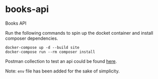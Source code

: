 # books-api
Books API

Run the following commands to spin up the docket container and install composer dependencies. 

```
docker-compose up -d --build site
docker-compose run --rm composer install
```

Postman collection to test an api could be found
[here](https://documenter.getpostman.com/view/782282/T1LPCmqr?version=latest).

Note: `env` file has been added for the sake of simplicity.